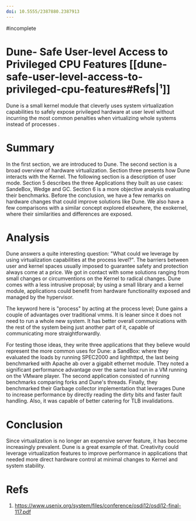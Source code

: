 ```yaml
---
doi: 10.5555/2387880.2387913
---
```


#incomplete 
# Dune- Safe User-level Access to Privileged CPU Features [[dune-safe-user-level-access-to-privileged-cpu-features#Refs|¹]]

Dune is a small kernel module that cleverly uses system virtualization capabilities to safely expose privileged hardware at user level without incurring the most common penalties when virtualizing whole systems instead of processes .

# Summary
In the first section, we are introduced to Dune. The second section is a broad overview of hardware virtualization. Section three presents how Dune interacts with the Kernel. The following section is a description of user mode. Section 5 describes the three Applications they built as use cases: SandeBox, Wedge and GC. Section 6 is a more objective analysis evaluating their benchmarks. Before the conclusion, we have a few remarks on hardware changes that could improve solutions like Dune. We also have a few comparisons with a similar concept explored elsewhere, the exokernel, where their similarities and differences are exposed.

# Analysis
Dune answers a quite interesting question: "What could we leverage by using virtualization capabilities at the process level?". The barriers between user and kernel spaces usually imposed to guarantee safety and protection always come at a price. We got in contact with some solutions ranging from small changes or circumventions on the Kernel to radical changes. Dune comes with a less intrusive proposal; by using a small library and a kernel module, applications could benefit from hardware functionality exposed and managed by the hypervisor.  

The keyword here is "process" by acting at the process level; Dune gains a couple of advantages over traditional vmms. It is leaner since it does not need to run a whole new system. It has better overall communications with the rest of the system being just another part of it, capable of communicating more straightforwardly.

For testing those ideas, they write three applications that they believe would represent the more common uses for Dune: a SandBox: where they evaluated the loads by running SPEC2000 and lighthttpd, the last being benchmarked with Apache ab over a gigabit ethernet module. They noted a significant performance advantage over the same load run in a VM running on the VMware player. The second application consisted of running benchmarks comparing forks and Dune's threads. Finally, they benchmarked their Garbage collector implementation that leverages Dune to increase performance by directly reading the dirty bits and faster fault handling. Also, it was capable of better catering for TLB invalidations.

  
# Conclusion
Since virtualization is no longer an expensive server feature, it has become increasingly prevalent. Dune is a great example of that. Creativity could leverage virtualization features to improve performance in applications that needed more direct hardware control at minimal changes to Kernel and system stability.

# Refs
1. https://www.usenix.org/system/files/conference/osdi12/osdi12-final-117.pdf